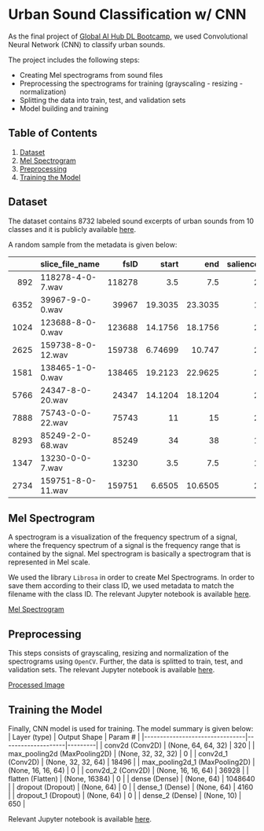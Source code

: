 # Urban Sound Classification w/ CNN

As the final project of [Global AI Hub DL Bootcamp](https://globalaihub.com/activity/), we used Convolutional Neural Network (CNN) to classify urban sounds.

The project includes the following steps:
- Creating Mel spectrograms from sound files
- Preprocessing the spectrograms for training (grayscaling - resizing - normalization)
- Splitting the data into train, test, and validation sets
- Model building and training 

## Table of Contents
1. [Dataset](#Dataset)
2. [Mel Spectrogram](#Mel-Spectrogram)
3. [Preprocessing](#Preprocessing)
4. [Training the Model](#Training-the-Model)

## Dataset
The dataset contains 8732 labeled sound excerpts of urban sounds from 10 classes and it is publicly available [here](https://urbansounddataset.weebly.com/urbansound8k.html).

A random sample from the metadata is given below:

|      | slice_file_name   |   fsID |    start |     end |   salience |   fold |   classID | class            |
|-----:|:------------------|-------:|---------:|--------:|-----------:|-------:|----------:|:-----------------|
|  892 | 118278-4-0-7.wav  | 118278 |  3.5     |  7.5    |          2 |     10 |         4 | drilling         |
| 6352 | 39967-9-0-0.wav   |  39967 | 19.3035  | 23.3035 |          1 |      8 |         9 | street_music     |
| 1024 | 123688-8-0-0.wav  | 123688 | 14.1756  | 18.1756 |          2 |      2 |         8 | siren            |
| 2625 | 159738-8-0-12.wav | 159738 |  6.74699 | 10.747  |          2 |      1 |         8 | siren            |
| 1581 | 138465-1-0-0.wav  | 138465 | 19.2123  | 22.9625 |          2 |      8 |         1 | car_horn         |
| 5766 | 24347-8-0-20.wav  |  24347 | 14.1204  | 18.1204 |          2 |      4 |         8 | siren            |
| 7888 | 75743-0-0-22.wav  |  75743 | 11       | 15      |          2 |      9 |         0 | air_conditioner  |
| 8293 | 85249-2-0-68.wav  |  85249 | 34       | 38      |          1 |      6 |         2 | children_playing |
| 1347 | 13230-0-0-7.wav   |  13230 |  3.5     |  7.5    |          1 |      3 |         0 | air_conditioner  |
| 2734 | 159751-8-0-11.wav | 159751 |  6.6505  | 10.6505 |          2 |      4 |         8 | siren            |

## Mel Spectrogram
A spectrogram is a visualization of the frequency spectrum of a signal, where the frequency spectrum of a signal is the frequency range that is contained by the signal. Mel spectrogram is basically a spectrogram that is represented in Mel scale.

We used the library ```Librosa``` in order to create Mel Spectrograms. In order to save them according to their class ID, we used metadata to match the filename with the class ID. The relevant Jupyter notebook is available [here](https://github.com/KemalAkin/urban-sound-classification/blob/main/spectogram.ipynb). 

[Mel Spectrogram](TestFiles/mspect_test.png)

## Preprocessing  
This steps consists of grayscaling, resizing and normalization of the spectrograms using ```OpenCV```. Further, the data is splitted to train, test, and validation sets. The relevant Jupyter notebook is available [here](https://github.com/KemalAkin/urban-sound-classification/blob/main/preprocessing.ipynb).

[Processed Image](TestFiles/mspect_test_gray.png)

## Training the Model
Finally, CNN model is used for training. The model summary is given below:
| Layer (type)                   | Output Shape       | Param # |
|--------------------------------|--------------------|---------|
| conv2d (Conv2D)                | (None, 64, 64, 32) | 320     |
| max_pooling2d (MaxPooling2D)   | (None, 32, 32, 32) | 0       |
| conv2d_1 (Conv2D)              | (None, 32, 32, 64) | 18496   |
| max_pooling2d_1 (MaxPooling2D) | (None, 16, 16, 64) | 0       |
| conv2d_2 (Conv2D)              | (None, 16, 16, 64) | 36928   |
| flatten (Flatten)              | (None, 16384)      | 0       |
| dense (Dense)                  | (None, 64)         | 1048640 |
| dropout (Dropout)              | (None, 64)         | 0       |
| dense_1 (Dense)                | (None, 64)         | 4160    |
| dropout_1 (Dropout)            | (None, 64)         | 0       |
| dense_2 (Dense)                | (None, 10)         | 650     |

Relevant Jupyter notebook is available [here](https://github.com/KemalAkin/urban-sound-classification/blob/main/cnn_model_trained.ipynb).

